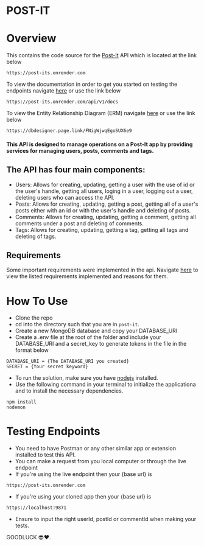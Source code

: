 # POST-IT

# Overview
This contains the code source for the [Post-It](https://post-its.onrender.com) API which is located at the link below
```
https://post-its.onrender.com
```
To view the documentation in order to get you started on testing the endpoints navigate [here](https://post-its.onrender.com/api/docs) or use the link below
```
https://post-its.onrender.com/api/v1/docs
```
To view the Entity Relationship Diagram (ERM) navigate [here](https://dbdesigner.page.link/FNigWjwqEgoSUX6e9) or use the link below
```
https://dbdesigner.page.link/FNigWjwqEgoSUX6e9
```
#### This API is designed to manage operations on a Post-It app by providing services for managing users, posts, comments and tags.

## The API has four main components:

- Users: Allows for creating, updating, getting a user with the use of id or the user's handle, getting all users, loging in a user, logging out a user, deleting users who can access the API.
- Posts: Allows for creating, updating, getting a post, getting all of a user's posts either with an id or with the user's handle and deleting of posts.
- Comments: Allows for creating, updating, getting a comment, getting all comments under a post and deleting of comments.
- Tags: Allows for creating, updating, getting a tag, getting all tags and deleting of tags.

## Requirements
Some important requirements were implemented in the api. Navigate [here](/requirements.md) to view the listed requirements implemented and reasons for them.

# How To Use
- Clone the repo 
- cd into the directory such that you are in `post-it`.
- Create a new MongoDB database and copy your DATABASE_URI
- Create a .env file at the root of the folder and include your DATABASE_URI and a secret_key to generate tokens in the file in the format below
```
DATABASE_URI = {The DATABASE_URI you created}
SECRET = {Your secret keyword}

```
- To run the solution, make sure you have [nodejs](https://nodejs.org/) installed.
- Use the following command in your terminal to initialize the applicationa and to install the necessary dependencies.
```
npm install
nodemon
```

# Testing Endpoints
- You need to have Postman or any other similar app or extension installed to test this API.
- You can make a request from you local computer or through the live endpoint
- If you're using the live endpoint then your {base url} is
```
https://post-its.onrender.com
```
- If you're using your cloned app then your {base url} is
```
https://localhost:9871
```
- Ensure to input the right userId, postId or commentId when making your tests.

GOODLUCK 😎❤.